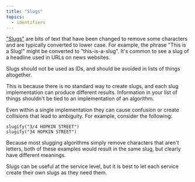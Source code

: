 ```yaml
---
title: "Slugs"
topics:
  - identifiers
---
```


["Slugs"](https://en.m.wikipedia.org/wiki/Slug_(publishing)) are bits of text that have been changed to remove some characters and are typically converted to lower case. For example, the phrase "This is a Slug!" might be converted to "this-is-a-slug". It's common to see a slug of a headline used in URLs on news websites.

Slugs should not be used as IDs, and should be avoided in lists of things altogether.

This is because there is no standard way to create slugs, and each slug implementation can produce different results. Information in your list of things shouldn't be tied to an implementation of an algorithm.

Even within a single implementation they can cause confusion or create collisions that lead to ambiguity. For example, consider the following:

```
slugify("3/4 HOPKIN STREET")
slugify("34 HOPKIN STREET")
```

Because most slugging algorithms simply remove characters that aren't letters, both of these examples would result in the same slug, but clearly have different meanings.

Slugs can be useful at the service level, but it is best to let each service create their own slugs as they need them.
